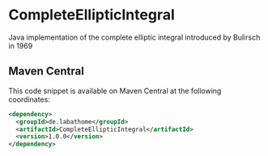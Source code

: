 # CompleteEllipticIntegral
Java implementation of the complete elliptic integral introduced by Bulirsch in 1969

## Maven Central
This code snippet is available on Maven Central at the following coordinates:

```xml
<dependency>
  <groupId>de.labathome</groupId>
  <artifactId>CompleteEllipticIntegral</artifactId>
  <version>1.0.0</version>
</dependency>
```
